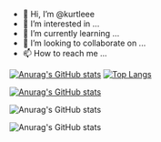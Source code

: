 - 👋 Hi, I’m @kurtleee
- 👀 I’m interested in ...
- 🌱 I’m currently learning ...
- 💞️ I’m looking to collaborate on ...
- 📫 How to reach me ...

<!---
kurtleee/kurtleee is a ✨ special ✨ repository because its `README.md` (this file) appears on your GitHub profile.
You can click the Preview link to take a look at your changes.
--->
[![Anurag's GitHub stats](https://github-readme-stats.vercel.app/api?username=kurtleee)](https://github.com/anuraghazra/github-readme-stats)
[![Top Langs](https://github-readme-stats.vercel.app/api/top-langs/?username=kurtleee)](https://github.com/anuraghazra/github-readme-stats)

[![Anurag's GitHub stats](https://github-readme-stats.vercel.app/api?username=kurtleee)](https://github.com/anuraghazra/github-readme-stats)

![Anurag's GitHub stats](https://github-readme-stats.vercel.app/api?username=kurtleee&show_icons=true&theme=radical)

![Anurag's GitHub stats](https://github-readme-stats.vercel.app/api?username=anuraghazra&show_icons=true&theme=radical)
